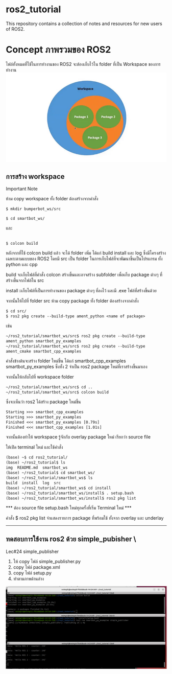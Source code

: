 # ros2_tutorial
This repository contains a collection of notes and resources for new users of ROS2.
# Concept ภาพรวมของ ROS2
ไฟล์ทั้งหมดที่ใช้ในการทำงานของ ROS2 จะต้องเก็บไว้ใน folder ที่เป็น Workspace ของการทำงาน
<img title="a title" alt="Alt text" src="img/ros2_ws.png">

## การสร้าง workspace
Important Note

ห้าม copy workspace ทั้ง folder  ต้องสร้างจากคำสั่ง 
```console
$ mkdir bumperbot_ws/src
``` 
```console
$ cd smartbot_ws/ 
```
และ 
```console

$ colcon build   
```

หลังจากที่ใช้ colcon build แล้ว จะได้ folder เพิ่ม ได้แก่ build install และ log ซึ่งมีโครงสร้างเฉพาะตามแบบของ ROS2 โดยมี src เป็น folder ในการเก็บไฟล์ที่จะพัฒนาขึ้นเป็นโปรแกรม ทั้ง python และ cpp

build จะเก็บไฟล์ที่คำสั่ง colcon สร้างขึ้นและอาจสร้าง subfolder เพื่อเก็บ package ต่างๆ ที่สร้างขึ้นจากไฟล์ใน src 

install ะเก็บไฟล์ที่เป็นการทำงานของ package ต่างๆ ที่ลงไว้ และมี .exe ไฟล์ที่สร้างขึ้นด้วย

จากนั้นให้ไปที่ folder src
ห้าม copy package ทั้ง folder ต้องสร้างจากคำสั่ง 
```console
$ cd src/
$ ros2 pkg create --build-type ament_python­ <name of package>
```
เช่น
```console
~/ros2_tutorial/smartbot_ws/src$ ros2 pkg create --build-type ament_python smartbot_py_examples
~/ros2_tutorial/smartbot_ws/src$ ros2 pkg create --build-type ament_cmake smartbot_cpp_examples
```
คำสั่งข้างต้นจะสร้าง folder ใหม่ขึ้น ได้แก่ smartbot_cpp_examples  smartbot_py_examples ซึ่งทั้ง 2 จำเป็น ros2 package ใหม่ที่เราสร้างขึ้นมาเอง

จากนั้นให้กลับไปที่ workspace folder
```console
~/ros2_tutorial/smartbot_ws/src$ cd ..
~/ros2_tutorial/smartbot_ws/src$ colcon build
```

ซึ่งจะเห็นว่า ros2 ได้สร้าง package ใหม่ขึ้น
```console
Starting >>> smartbot_cpp_examples
Starting >>> smartbot_py_examples
Finished <<< smartbot_py_examples [0.79s]                                                           
Finished <<< smartbot_cpp_examples [1.01s]  
```

จากนั้นต้องทำให้ workspace รู้จักกับ overlay package ใหม่ เรียกว่า  source file 


ให้เปิด terminal ใหม่ และใช้คำสั่ง
```console
(base) ~$ cd ros2_tutorial/
(base) ~/ros2_tutorial$ ls
img  README.md  smartbot_ws
(base) ~/ros2_tutorial$ cd smartbot_ws/
(base) ~/ros2_tutorial/smartbot_ws$ ls
build  install  log  src
(base) ~/ros2_tutorial/smartbot_ws$ cd install
(base) ~/ros2_tutorial/smartbot_ws/install$ . setup.bash
(base) ~/ros2_tutorial/smartbot_ws/install$ ros2 pkg list
```

*** ต้อง source file setup.bash ใหม่ทุกครั้งที่เริ่ม Terminal ใหม่ ***

คำสั่ง $ ros2 pkg list จำแสดงรายการ package ที่พร้อมใช้ ทั้งจาก overlay และ underlay

----------------------
## ทดสอบการใช้งาน ros2 ด้วย simple_pubisher \
Lec#24 <py> simple_publisher</py> 
1. ให้ copy ไฟล์ simple_publisher.py  
1. copy ไฟล์ package.xml
1. copy ไฟล์ setup.py
1. ทำตามภาพด้านล่าง

<img title="a title" alt="Alt text" src="img/simple_publisher.png">

